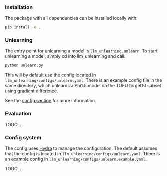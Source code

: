 ### Installation

The package with all dependencies can be installed locally with:

```bash
pip install -e .
```


### Unlearning

The entry point for unlearning a model is `llm_unlearning.unlearn`. To start unlearning a model, simply cd into llm_unlearning and call:

```bash
python unlearn.py
```

This will by default use the config located in `llm_unlearning/configs/unlearn.yaml`. There is an example config file in the same directory, which unlearns a Phi1.5 model on the TOFU forget10 subset using [gradient difference](https://github.com/matoototo/llm_unlearning/blob/6299fe4d4994a324bb7d3957dbe93c08ffa551ce/llm_unlearning/methods/methods.py#L36).

See the [config section](#config) for more information.

### Evaluation

TODO...

### Config system

The config  uses [Hydra](https://hydra.cc/docs/intro) to manage the configuration. The default assumes that the config is located in `llm_unlearning/configs/unlearn.yaml`. There is an example config in `llm_unlearning/configs/unlearn.example.yaml`.

TODO...
